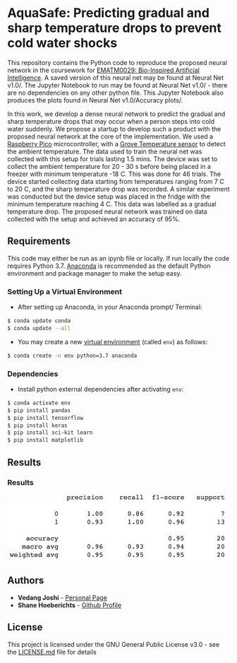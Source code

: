 # AquaSafe: Predicting gradual and sharp temperature drops to prevent cold water shocks

This repository contains the Python code to reproduce the proposed neural network in the coursework for [EMATM0029: Bio-Inspired Artificial Intelligence](https://www.bris.ac.uk/unit-programme-catalogue/UnitDetails.jsa?ayrCode=21%2F22&unitCode=EMATM0029). A saved version of this neural net may be found at Neural Net v1.0/. The Jupyter Notebook to run may be found at Neural Net v1.0/ - there are no dependencies on any other python file. This Jupyter Notebook also produces the plots found in Neural Net v1.0/Accuracy plots/.

In this work, we develop a dense neural network to predict the gradual and sharp temperature drops that may occur when a person steps into cold water suddenly. We propose a startup to develop such a product with the proposed neural network at the core of the implementation. We used a [Raspberry Pico](https://www.cytron.io/p-maker-pi-pico) microcontroller, with a [Grove Temperature sensor](https://wiki.seeedstudio.com/Grove-Temperature_Sensor_V1.2/) to detect the ambient temperature. The data used to train the neural net was collected with this setup for trials lasting 1.5 mins. The device was set to collect the ambient temperature for 20 - 30 s before being placed in a freezer with minimum temperature -18 C. This was done for 46 trials. The device started collecting data starting from temperatures ranging from 7 C to 20 C, and the sharp temperature drop was recorded. A similar experiment was conducted but the device setup was placed in the fridge with the minimum temperature reaching 4 C. This data was labelled as a gradual temperature drop. The proposed neural network was trained on data collected with the setup and achieved an accuracy of 95%.

## Requirements
This code may either be run as an ipynb file or locally. If run locally the code requires Python 3.7. [Anaconda](https://www.anaconda.com/distribution/) is recommended as the default Python environment and package manager to make the setup easy.
### Setting Up a Virtual Environment
- After setting up Anaconda, in your Anaconda prompt/ Terminal:
```bash
$ conda update conda
$ conda update --all
```
- You may create a new [virtual environment](https://docs.python.org/3/tutorial/venv.html) (called `env`) as follows:
```bash
$ conda create -n env python=3.7 anaconda
```
### Dependencies

- Install python external dependencies after activating `env`: 
```bash
$ conda activate env
$ pip install pandas
$ pip install tensorflow
$ pip install keras
$ pip install sci-kit learn
$ pip install matplotlib 
```

## Results
### Results
![cnn results](/Results/results.jpg) 

## Authors

* **Vedang Joshi**  - [Personal Page](https://vedang-joshi.github.io)
* **Shane Hoeberichts** - [Github Profile](https://github.com/Shanehoeb)


## License

This project is licensed under the GNU General Public License v3.0 - see the [LICENSE.md](LICENSE.md) file for details
